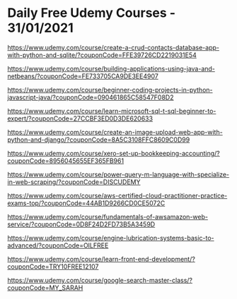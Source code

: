# Daily Free Udemy Courses - 31/01/2021

https://www.udemy.com/course/create-a-crud-contacts-database-app-with-python-and-sqlite/?couponCode=FFE39726CD2219031E54
https://www.udemy.com/course/building-applications-using-java-and-netbeans/?couponCode=FE733705CA9DE3EE4907
https://www.udemy.com/course/beginner-coding-projects-in-python-javascript-java/?couponCode=090461865C58547F08D2
https://www.udemy.com/course/learn-microsoft-sql-t-sql-beginner-to-expert/?couponCode=27CCBF3ED0D3DE620633
https://www.udemy.com/course/create-an-image-upload-web-app-with-python-and-django/?couponCode=8A5C3108FFC8609C0D99
https://www.udemy.com/course/xero-set-up-bookkeeping-accounting/?couponCode=8956045655EF365FB961
https://www.udemy.com/course/power-query-m-language-with-specialize-in-web-scraping/?couponCode=DISCUDEMY
https://www.udemy.com/course/aws-certified-cloud-practitioner-practice-exams-top/?couponCode=44AB1D9266CD0CE5072C
https://www.udemy.com/course/fundamentals-of-awsamazon-web-service/?couponCode=0D8F24D2FD73B5A3459D
https://www.udemy.com/course/engine-lubrication-systems-basic-to-advanced/?couponCode=OILFREE
https://www.udemy.com/course/learn-front-end-development/?couponCode=TRY10FREE12107
https://www.udemy.com/course/google-search-master-class/?couponCode=MY_SARAH
